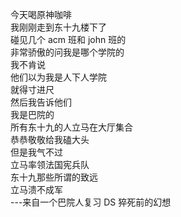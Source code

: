 今天喝原神咖啡\
我刚刚走到东十九楼下了\
碰见几个 acm 班和 john 班的\
非常骄傲的问我是哪个学院的\
我不肯说\
他们以为我是人下人学院\
就得寸进尺\
然后我告诉他们\
我是巴院的\
所有东十九的人立马在大厅集合\
恭恭敬敬给我磕大头\
但是我气不过\
立马率领法国宪兵队\
东十九那些所谓的致远\
立马溃不成军 \
---来自一个巴院人复习 DS 猝死前的幻想
